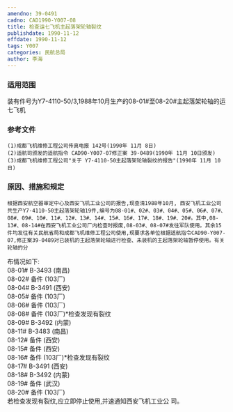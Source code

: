 ```yaml
---
amendno: 39-0491
cadno: CAD1990-Y007-08
title: 检查运七飞机主起落架轮轴裂纹
publishdate: 1990-11-12
effdate: 1990-11-12
tags: Y007
categories: 民航总局
author: 李海
---
```


### 适用范围 
装有件号为Y7-4110-50/3,1988年10月生产的08-01#至08-20#主起落架轮轴的运七飞机

### 参考文件
    (1)成都飞机维修工程公司传真电报 142号(1990年 11月 8日) 
    (2)适航司颁发的适航指令 CAD90-Y007-07修正案 39-0489(1990年 11月 10日颁发) 
    (3)成都飞机维修工程公司"关于 Y7-4110-50主起落架轮轴裂纹的报告"(1990年 11月 10日) 


### 原因、措施和规定 
    根据西安航空器审定中心及西安飞机工业公司的报告,现查清1988年10月, 西安飞机工业公司共生产Y7-4110-50主起落架轮轴19件,编号为08-01#、02#、03#、04#、05#、06#、07#、08#、09#、10#、11#、12#、13#、14#、15#、16#、17#、18#、19#、20#。其中,08-13#、08-14#在西安飞机工业公司厂内检查时报废,08-03#、08-07#发往军队使用。其余15件均发往有关民航省局和成都飞机维修工程公司使用,现要求各单位根据适航指令CAD90-Y007-07,修正案39-0489对已装机的主起落架轮轴进行检查、未装机的主起落架轮轴暂停使用。有关轮轴的分
  
布情况如下:  
08-01#  B-3493  (南昌)  
08-02#  备件  (103厂)  
08-04#  B-3491  (西安)  
08-05#  备件  (103厂)  
08-06#  备件  (103厂)  
08-08#  备件  (103厂)*检查发现有裂纹  
08-09#  B-3492  (内蒙)  
08-11#  B-3483  (南昌)  
08-12#  备件  (西安)  
08-15#  备件  (西安)  
08-16#  备件  (103厂)*检查发现有裂纹  
08-17#  B-3491  (西安)  
08-18#  B-3492  (内蒙)  
08-19#  备件  (武汉)  
08-20#  备件  (103厂)  
    若检查发现有裂纹,应立即停止使用,并速通知西安飞机工业公
司。
